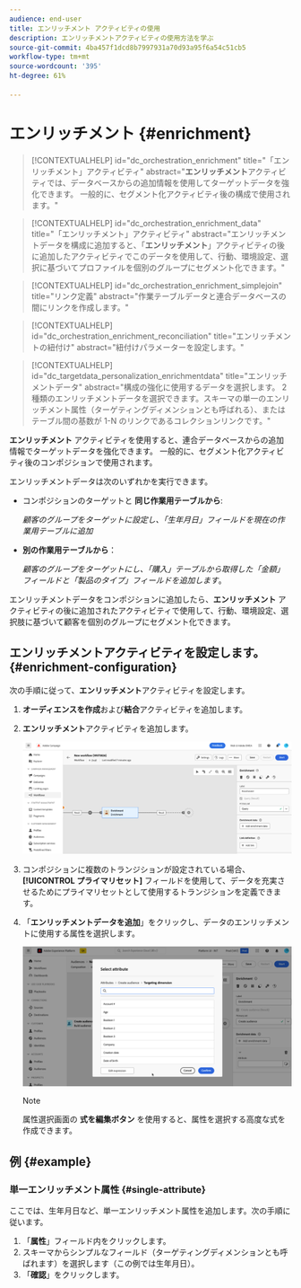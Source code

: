 ```yaml
---
audience: end-user
title: エンリッチメント アクティビティの使用
description: エンリッチメントアクティビティの使用方法を学ぶ
source-git-commit: 4ba457f1dcd8b7997931a70d93a95f6a54c51cb5
workflow-type: tm+mt
source-wordcount: '395'
ht-degree: 61%

---
```



# エンリッチメント {#enrichment}

>[!CONTEXTUALHELP]
>id="dc_orchestration_enrichment"
>title="「エンリッチメント」アクティビティ"
>abstract="**エンリッチメント**&#x200B;アクティビティでは、データベースからの追加情報を使用してターゲットデータを強化できます。 一般的に、セグメント化アクティビティ後の構成で使用されます。"

>[!CONTEXTUALHELP]
>id="dc_orchestration_enrichment_data"
>title="「エンリッチメント」アクティビティ"
>abstract="エンリッチメントデータを構成に追加すると、「**エンリッチメント**」アクティビティの後に追加したアクティビティでこのデータを使用して、行動、環境設定、選択に基づいてプロファイルを個別のグループにセグメント化できます。"

>[!CONTEXTUALHELP]
>id="dc_orchestration_enrichment_simplejoin"
>title="リンク定義"
>abstract="作業テーブルデータと連合データベースの間にリンクを作成します。"

>[!CONTEXTUALHELP]
>id="dc_orchestration_enrichment_reconciliation"
>title="エンリッチメントの紐付け"
>abstract="紐付けパラメーターを設定します。"

>[!CONTEXTUALHELP]
>id="dc_targetdata_personalization_enrichmentdata"
>title="エンリッチメントデータ"
>abstract="構成の強化に使用するデータを選択します。 2 種類のエンリッチメントデータを選択できます。スキーマの単一のエンリッチメント属性（ターゲティングディメンションとも呼ばれる）、またはテーブル間の基数が 1-N のリンクであるコレクションリンクです。"

**エンリッチメント** アクティビティを使用すると、連合データベースからの追加情報でターゲットデータを強化できます。 一般的に、セグメント化アクティビティ後のコンポジションで使用されます。

エンリッチメントデータは次のいずれかを実行できます。

* コンポジションのターゲットと **同じ作業用テーブルから**:

  *顧客のグループをターゲットに設定し、「生年月日」フィールドを現在の作業用テーブルに追加*

* **別の作業用テーブルから**：

  *顧客のグループをターゲットにし、「購入」テーブルから取得した「金額」フィールドと「製品のタイプ」フィールドを追加します*。

エンリッチメントデータをコンポジションに追加したら、**エンリッチメント** アクティビティの後に追加されたアクティビティで使用して、行動、環境設定、選択肢に基づいて顧客を個別のグループにセグメント化できます。

<!--For instance, you can add to the working table information related to customers' purchases and use this data to personalize emails with their latest purchase or the amount spent on these purchases.-->

## エンリッチメントアクティビティを設定します。 {#enrichment-configuration}

次の手順に従って、**エンリッチメント**&#x200B;アクティビティを設定します。

1. **オーディエンスを作成**&#x200B;および&#x200B;**結合**&#x200B;アクティビティを追加します。
1. **エンリッチメント**&#x200B;アクティビティを追加します。

   ![](../assets/enrichment.png)

1. コンポジションに複数のトランジションが設定されている場合、**[!UICONTROL プライマリセット]** フィールドを使用して、データを充実させるためにプライマリセットとして使用するトランジションを定義できます。

1. 「**エンリッチメントデータを追加**」をクリックし、データのエンリッチメントに使用する属性を選択します。

   ![](../assets/enrichment-add.png)

   >[!NOTE]
   >
   >属性選択画面の **式を編集ボタン** を使用すると、属性を選択する高度な式を作成できます。

<!--PAS VU SUR INSTANCE: You can select two types of enrichment data: a single enrichment attribute from the target dimension, or a collection link. Each of these types is detailed in the examples below:

    * [Single enrichment attribute](#single-attribute)
    * [Collection lnk](#collection-link)-->

## 例 {#example}

### 単一エンリッチメント属性 {#single-attribute}

ここでは、生年月日など、単一エンリッチメント属性を追加します。次の手順に従います。

1. 「**属性**」フィールド内をクリックします。
1. スキーマからシンプルなフィールド（ターゲティングディメンションとも呼ばれます）を選択します（この例では生年月日）。
1. 「**確認**」をクリックします。

<!--### Collection link {#collection-link}

In this more complex use case, we will select a collection link which is a link with a 1-N cardinality between tables. Let's retrieve the three latest purchases that are less than 100$. For this you need to define:

* an enrichment attribute: the **Total amount** field
* the number of lines to retrieve: 3
* a filter: filter out items that are greater than 100$
* a sorting: descendant sorting on the **Order date** field. 

#### Add the attribute {#add-attribute}

This is where you select the collection link to use as enrichment data.

1. Click inside the **Attribute** field.
1. Click **Display advanced attributes**.
1. Select the **Total amount** field from the **Purchases** table. 

#### Define the collection settings{#collection-settings}

Then, define how the data is collected and the number of records to retrieve.

1. Select **Collect data** in the **Select how the data is collected** drop-down.
1. Type "3" in the **Lines to retrieve (Columns to create)** field. 

If you want, for example, to get the average amount of purchases for a customer, select **Aggregated data** instead, and select **Average** in the **Aggregate function** drop-down.

#### Define the filters{#collection-filters}

Here, we define the maximum value for the enrichment attribute. We filter out items that are greater than 100$. [Learn how to work with the query modeler](../../query/query-modeler-overview.md)

1. Click **Edit filters**.
1. Add the two following filters: **Total amount** exists AND **Total amount** is less than 100. The first one filters NULL values as they would appear as the greatest value.
1. Click **Confirm**.

#### Define the sorting{#collection-sorting}

We now need to apply sorting in order to retrieve the three **latest** purchases.

1. Activate the **Enable sorting** option.
1. Click inside the **Attribute** field.
1. Select the **Order date** field.
1. Click **Confirm**. 
1. Select **Descending** from the **Sort** drop-down.-->
